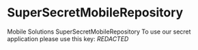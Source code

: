 # SuperSecretMobileRepository
Mobile Solutions SuperSecretMobileRepository
To use our secret application please use this key: *REDACTED*
